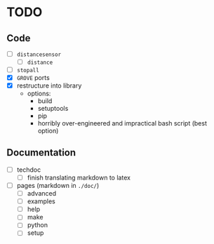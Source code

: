 # TODO

## Code

- [ ] `distancesensor`
  - [ ] `distance`
- [ ] `stopall`
- [x] `GROVE` ports
- [x] restructure into library
  - options:
    - build
    - setuptools
    - pip
    - horribly over-engineered and impractical bash script (best option)

## Documentation

- [ ] techdoc
  - [ ] finish translating markdown to latex
- [ ] pages (markdown in `./doc/`)
  - [ ] advanced
  - [ ] examples
  - [ ] help
  - [ ] make
  - [ ] python
  - [ ] setup
